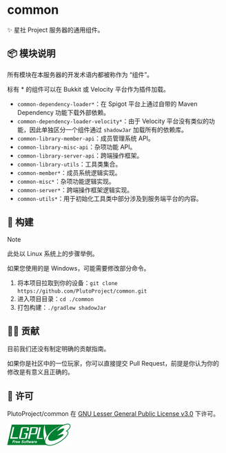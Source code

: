 # common

✨ 星社 Project 服务器的通用组件。

## 📦 模块说明

所有模块在本服务器的开发术语内都被称作为 “组件”。

标有 * 的组件可以在 Bukkit 或 Velocity 平台作为插件加载。

- `common-dependency-loader*`：在 Spigot 平台上通过自带的 Maven Dependency 功能下载外部依赖。
- `common-dependency-loader-velocity*`：由于 Velocity 平台没有类似的功能，因此单独区分一个组件通过 `shadowJar` 加载所有的依赖库。
- `common-library-member-api`：成员管理系统 API。
- `common-library-misc-api`：杂项功能 API。
- `common-library-server-api`：跨端操作框架。
- `common-library-utils`：工具类集合。
- `common-member*`：成员系统逻辑实现。
- `common-misc*`：杂项功能逻辑实现。
- `common-server*`：跨端操作框架逻辑实现。
- `common-utils*`：用于初始化工具类中部分涉及到服务端平台的内容。

## 🔧 构建

> [!NOTE]
>
> 此处以 Linux 系统上的步骤举例。
>
> 如果您使用的是 Windows，可能需要修改部分命令。
>

1. 将本项目拉取到你的设备：`git clone https://github.com/PlutoProject/common.git`
2. 进入项目目录：`cd ./common`
3. 打包构建：`./gradlew shadowJar`

## 👨‍💻 贡献

目前我们还没有制定明确的贡献指南。

如果你是社区中的一位玩家，你可以直接提交 Pull Request，前提是你认为你的修改是有意义且正确的。

## 📄️ 许可

PlutoProject/common 在 [GNU Lesser General Public License v3.0](https://www.gnu.org/licenses/lgpl-3.0.html) 下许可。

![license](lgpl-v3.png)